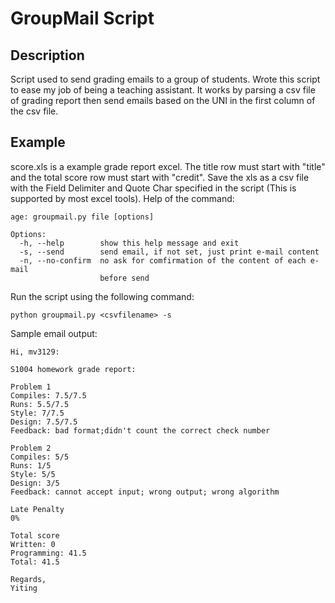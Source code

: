 # GroupMail Script
## Description
Script used to send grading emails to a group of students.
Wrote this script to ease my job of being a teaching assistant.
It works by parsing a csv file of grading report then send emails based on the UNI in the first column of the csv file.
## Example
score.xls is a example grade report excel.
The title row must start with "title" and the total score row must start with "credit".
Save the xls as a csv file with the Field Delimiter and Quote Char specified in the script (This is supported by most excel tools).
Help of the command:
```
age: groupmail.py file [options]

Options:
  -h, --help        show this help message and exit
  -s, --send        send email, if not set, just print e-mail content
  -n, --no-confirm  no ask for comfirmation of the content of each e-mail
                    before send
```
Run the script using the following command:
```
python groupmail.py <csvfilename> -s
```
Sample email output:
```
Hi, mv3129:

S1004 homework grade report:

Problem 1
Compiles: 7.5/7.5
Runs: 5.5/7.5
Style: 7/7.5
Design: 7.5/7.5
Feedback: bad format;didn't count the correct check number

Problem 2
Compiles: 5/5
Runs: 1/5
Style: 5/5
Design: 3/5
Feedback: cannot accept input; wrong output; wrong algorithm

Late Penalty
0%

Total score
Written: 0
Programming: 41.5
Total: 41.5

Regards,
Yiting

```
